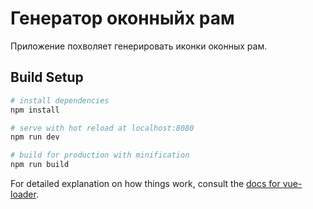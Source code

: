 # Генератор оконныйх рам

Приложение похволяет генерировать иконки оконных рам.

## Build Setup

``` bash
# install dependencies
npm install

# serve with hot reload at localhost:8080
npm run dev

# build for production with minification
npm run build
```

For detailed explanation on how things work, consult the [docs for vue-loader](http://vuejs.github.io/vue-loader).
